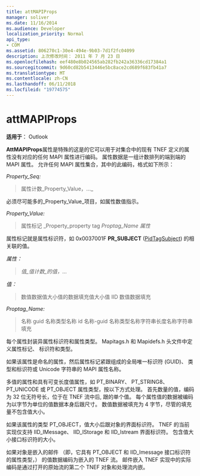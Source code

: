 ```yaml
---
title: attMAPIProps
manager: soliver
ms.date: 11/16/2014
ms.audience: Developer
localization_priority: Normal
api_type:
- COM
ms.assetid: 806270c1-30e4-494e-9b03-7d1f2fc04099
description: 上次修改时间： 2011 年 7 月 23 日
ms.openlocfilehash: eef480e8b024565ab282fb242a36336cd17384a1
ms.sourcegitcommit: 9d60cd82b5413446e5bc8ace2cd689f683fb41a7
ms.translationtype: MT
ms.contentlocale: zh-CN
ms.lasthandoff: 06/11/2018
ms.locfileid: "19774575"
---
```

# <a name="attmapiprops"></a>attMAPIProps

  
  
**适用于**： Outlook 
  
**AttMAPIProps**属性是特殊的这是的它可以用于对集合中的现有 TNEF 定义的属性没有对应的任何 MAPI 属性进行编码。 属性数据是一组计数排列的端到端的 MAPI 属性。 允许任何 MAPI 属性集合，其中的此编码，格式如下所示：  
  
 _Property_Seq:_
  
> 属性计数_Property_Value，..._
    
必须尽可能多的_Property_Value_项目，如属性数值指示。 
  
 _Property_Value:_
  
> 属性标记 _Property_property tag _Proptag_Name 属性_
    
属性标记就是属性标识符，如 0x0037001F **PR_SUBJECT** ([PidTagSubject](pidtagsubject-canonical-property.md)) 的相关联的值。
  
 _属性：_
  
>  _值_值计数_的值，..._
    
 _值：_
  
> 数值数据值大小值的数据填充值大小值 IID 数值数据填充
    
 _Proptag_Name:_
  
> 名称 guid 名称类型名称 id 名称-guid 名称类型名称字符串长度名称字符串填充
    
每个属性封装异属性标识符和属性类型。 Mapitags.h 和 Mapidefs.h 头文件中定义属性标记、 标识符和类型。
  
如果该属性是命名的属性，然后属性标记紧跟组成的全局唯一标识符 (GUID)、 类型和标识符或 Unicode 字符串的 MAPI 属性名称。
  
多值的属性和具有可变长度值属性，如 PT_BINARY、 PT_STRING8、 PT_UNICODE 或 PT_OBJECT 属性类型，按以下方式处理。 首先数量的值，编码为 32 位无符号长，位于在 TNEF 流中后, 跟的单个值。 每个属性值的数据被编码为以字节为单位的值数据本身后跟尺寸。 数值数据被填充为 4 字节，尽管的填充量不包含值大小。
  
如果该属性的类型 PT_OBJECT，值大小后跟对象的界面标识符。 TNEF 的当前实现仅支持 IID_IMessage、 IID_IStorage 和 IID_Istream 界面标识符。 包含值大小接口标识符的大小。
  
如果对象是嵌入的邮件 （即，它具有 PT_OBJECT 和 IID_Imessage 接口标识符的属性类型，） 的值数据编码为嵌入的 TNEF 流。 邮件嵌入 TNEF 实现中的实际编码是通过打开的原始流的第二个 TNEF 对象和处理流内嵌。
  

